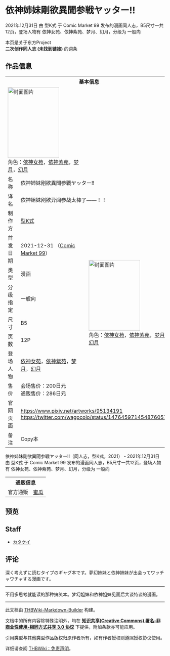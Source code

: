 # 依神姉妹剛欲異聞参戦ヤッター!!

<!-- source html: G:\repos\THBWiki-Markdown-Builder\THBWikiMarkdown\Temp\main\f\f6\ns0%3A%E4%BE%9D%E7%A5%9E%E5%A7%89%E5%A6%B9%E5%89%9B%E6%AC%B2%E7%95%B0%E8%81%9E%E5%8F%82%E6%88%A6%E3%83%A4%E3%83%83%E3%82%BF%E3%83%BC%21%21.html -->

2021年12月31日 由 型K式 于 Comic Market 99 发布的漫画同人志，B5尺寸一共12页，登场人物有 依神女苑、依神紫苑、梦月、幻月，分级为 一般向

本页是关于东方Project  
 **二次创作同人志 (未找到链接)** 的词条
## 作品信息

<table><tbody><tr><th colspan="3">基本信息</th></tr><tr><td class="cover-artwork-mobile" colspan="2"><a href="./文件-依神姉妹剛欲異聞参戦ヤッター!!封面.jpg.md" class="image" title="封面图片"><img alt="封面图片" src="https://upload.thwiki.cc/thumb/9/92/%E4%BE%9D%E7%A5%9E%E5%A7%89%E5%A6%B9%E5%89%9B%E6%AC%B2%E7%95%B0%E8%81%9E%E5%8F%82%E6%88%A6%E3%83%A4%E3%83%83%E3%82%BF%E3%83%BC%21%21%E5%B0%81%E9%9D%A2.jpg/162px-%E4%BE%9D%E7%A5%9E%E5%A7%89%E5%A6%B9%E5%89%9B%E6%AC%B2%E7%95%B0%E8%81%9E%E5%8F%82%E6%88%A6%E3%83%A4%E3%83%83%E3%82%BF%E3%83%BC%21%21%E5%B0%81%E9%9D%A2.jpg" decoding="async" loading="lazy" width="162" height="224" srcset="https://upload.thwiki.cc/thumb/9/92/%E4%BE%9D%E7%A5%9E%E5%A7%89%E5%A6%B9%E5%89%9B%E6%AC%B2%E7%95%B0%E8%81%9E%E5%8F%82%E6%88%A6%E3%83%A4%E3%83%83%E3%82%BF%E3%83%BC%21%21%E5%B0%81%E9%9D%A2.jpg/243px-%E4%BE%9D%E7%A5%9E%E5%A7%89%E5%A6%B9%E5%89%9B%E6%AC%B2%E7%95%B0%E8%81%9E%E5%8F%82%E6%88%A6%E3%83%A4%E3%83%83%E3%82%BF%E3%83%BC%21%21%E5%B0%81%E9%9D%A2.jpg 1.5x, https://upload.thwiki.cc/thumb/9/92/%E4%BE%9D%E7%A5%9E%E5%A7%89%E5%A6%B9%E5%89%9B%E6%AC%B2%E7%95%B0%E8%81%9E%E5%8F%82%E6%88%A6%E3%83%A4%E3%83%83%E3%82%BF%E3%83%BC%21%21%E5%B0%81%E9%9D%A2.jpg/324px-%E4%BE%9D%E7%A5%9E%E5%A7%89%E5%A6%B9%E5%89%9B%E6%AC%B2%E7%95%B0%E8%81%9E%E5%8F%82%E6%88%A6%E3%83%A4%E3%83%83%E3%82%BF%E3%83%BC%21%21%E5%B0%81%E9%9D%A2.jpg 2x" data-file-width="2505" data-file-height="3460"></a><div class="cover-char">角色：<a href="./依神女苑.md" title="依神女苑">依神女苑</a>，<a href="./依神紫苑.md" title="依神紫苑">依神紫苑</a>，<a href="./梦月.md" title="梦月">梦月</a>，<a href="./幻月.md" title="幻月">幻月</a></div></td>
</tr><tr><td class="label">名称</td><td colspan="2"> 依神姉妹剛欲異聞参戦ヤッター!! </td></tr><tr><td class="label">译名</td><td colspan="2"> 依神姐妹刚欲异闻参战太棒了——！！ </td></tr><tr><td class="label">制作方</td><td><a href="./型K式.md" title="型K式">型K式</a></td><td class="cover-artwork" rowspan="8" style="min-width:224px;"><a href="./文件-依神姉妹剛欲異聞参戦ヤッター!!封面.jpg.md" class="image" title="封面图片"><img alt="封面图片" src="https://upload.thwiki.cc/thumb/9/92/%E4%BE%9D%E7%A5%9E%E5%A7%89%E5%A6%B9%E5%89%9B%E6%AC%B2%E7%95%B0%E8%81%9E%E5%8F%82%E6%88%A6%E3%83%A4%E3%83%83%E3%82%BF%E3%83%BC%21%21%E5%B0%81%E9%9D%A2.jpg/162px-%E4%BE%9D%E7%A5%9E%E5%A7%89%E5%A6%B9%E5%89%9B%E6%AC%B2%E7%95%B0%E8%81%9E%E5%8F%82%E6%88%A6%E3%83%A4%E3%83%83%E3%82%BF%E3%83%BC%21%21%E5%B0%81%E9%9D%A2.jpg" decoding="async" loading="lazy" width="162" height="224" srcset="https://upload.thwiki.cc/thumb/9/92/%E4%BE%9D%E7%A5%9E%E5%A7%89%E5%A6%B9%E5%89%9B%E6%AC%B2%E7%95%B0%E8%81%9E%E5%8F%82%E6%88%A6%E3%83%A4%E3%83%83%E3%82%BF%E3%83%BC%21%21%E5%B0%81%E9%9D%A2.jpg/243px-%E4%BE%9D%E7%A5%9E%E5%A7%89%E5%A6%B9%E5%89%9B%E6%AC%B2%E7%95%B0%E8%81%9E%E5%8F%82%E6%88%A6%E3%83%A4%E3%83%83%E3%82%BF%E3%83%BC%21%21%E5%B0%81%E9%9D%A2.jpg 1.5x, https://upload.thwiki.cc/thumb/9/92/%E4%BE%9D%E7%A5%9E%E5%A7%89%E5%A6%B9%E5%89%9B%E6%AC%B2%E7%95%B0%E8%81%9E%E5%8F%82%E6%88%A6%E3%83%A4%E3%83%83%E3%82%BF%E3%83%BC%21%21%E5%B0%81%E9%9D%A2.jpg/324px-%E4%BE%9D%E7%A5%9E%E5%A7%89%E5%A6%B9%E5%89%9B%E6%AC%B2%E7%95%B0%E8%81%9E%E5%8F%82%E6%88%A6%E3%83%A4%E3%83%83%E3%82%BF%E3%83%BC%21%21%E5%B0%81%E9%9D%A2.jpg 2x" data-file-width="2505" data-file-height="3460"></a><div class="cover-char">角色：<a href="./依神女苑.md" title="依神女苑">依神女苑</a>，<a href="./依神紫苑.md" title="依神紫苑">依神紫苑</a>，<a href="./梦月.md" title="梦月">梦月</a>，<a href="./幻月.md" title="幻月">幻月</a></div></td>
</tr><tr><td class="label">首发日期</td><td>2021-12-31&#160;（<a href="/展会作品列表?e=Comic+Market%2399">Comic Market 99</a>）</td></tr><tr><td class="label">类型</td><td>漫画</td></tr><tr><td class="label">分级指定</td><td>一般向</td></tr><tr><td class="label">尺寸</td><td>B5</td></tr><tr><td class="label">页数</td><td>12P</td></tr><tr><td class="label">登场人物</td><td><a href="./依神女苑.md" title="依神女苑">依神女苑</a>，<a href="./依神紫苑.md" title="依神紫苑">依神紫苑</a>，<a href="./梦月.md" title="梦月">梦月</a>，<a href="./幻月.md" title="幻月">幻月</a></td></tr><tr><td class="label">售价</td><td>会场售价：200日元<br>通贩售价：286日元</td></tr>
<tr><td class="label">官网页面</td><td colspan="2"><a rel="nofollow" class="external free" href="https://www.pixiv.net/artworks/95134191">https://www.pixiv.net/artworks/95134191</a><br><a rel="nofollow" class="external free" href="https://twitter.com/wagocolo/status/1476459714548760576">https://twitter.com/wagocolo/status/1476459714548760576</a></td></tr><tr><td class="label">备注</td><td colspan="2">Copy本</td></tr></tbody></table>

依神姉妹剛欲異聞参戦ヤッター!!（同人志，型K式，2021） - 2021年12月31日 由 型K式 于 Comic Market 99 发布的漫画同人志，B5尺寸一共12页，登场人物有 依神女苑、依神紫苑、梦月、幻月，分级为 一般向

<table><tbody><tr><th colspan="3">通贩信息</th></tr><tr><td class="label">官方通贩</td><td colspan="2"><a rel="nofollow" class="external text" href="https://www.melonbooks.co.jp/detail/detail.php?product_id=1383922">蜜瓜</a></td></tr></tbody></table>


## 预览
## Staff
- [カタケイ](./カタケイ.md)

## 评论
  
深く考えずに読むタイプのギャグ本です。夢幻姉妹と依神姉妹が出会ってワッチャワチャする漫画です。
  

___

  
不用多思考就能读的那种搞笑本。梦幻姐妹和依神姐妹见面后大谈特谈的漫画。
  





---

此文档由 [THBWiki-Markdown-Builder](https://github.com/Delsin-Yu/THBWiki-Markdown-Builder) 构建。

文档中的所有内容除特殊注明外，均在 [**知识共享(Creative Commons) 署名-非商业性使用-相同方式共享 3.0 协议**](https://creativecommons.org/licenses/by-sa/3.0/deed.zh-hans) 下提供，附加条款亦可能应用。

引用类型与其他类型作品版权归原作者所有，如有作者授权则遵照授权协议使用。

详细请查阅 [THBWiki：免责声明](https://thbwiki.cc/THBWiki:%E5%85%8D%E8%B4%A3%E5%A3%B0%E6%98%8E)。

